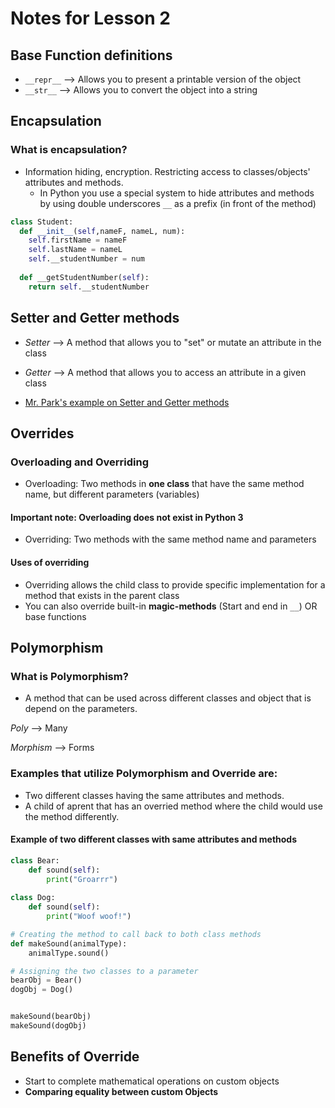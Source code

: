 # Notes for Lesson 2
## Base Function definitions
* ```__repr__``` --> Allows you to present a printable version of the object
* ```__str__``` --> Allows you to convert the object into a string 

## Encapsulation
### What is encapsulation?
* Information hiding, encryption. Restricting access to classes/objects' attributes and methods. 
  * In Python you use a special system to hide attributes and methods by using double underscores ```__``` as a prefix (in front of the method)
  
```python
class Student:
  def __init__(self,nameF, nameL, num):
    self.firstName = nameF
    self.lastName = nameL
    self.__studentNumber = num
  
  def __getStudentNumber(self):
    return self.__studentNumber
```
## Setter and Getter methods 
* *Setter* --> A method that allows you to "set" or mutate an attribute in the class
* *Getter* --> A method that allows you to access an attribute in a given class 

* [Mr. Park's example on Setter and Getter methods](https://replit.com/@mrparkonline/oop-encapsulation#main.py)


## Overrides 
### Overloading and Overriding 

* Overloading: Two methods in **one class** that have the same method name, but different parameters (variables) 
#### Important note: Overloading does not exist in Python 3 
* Overriding: Two methods with the same method name and parameters
#### Uses of overriding
  * Overriding allows the child class to provide specific implementation for a method that exists in the parent class
  * You can also override built-in **magic-methods** (Start and end in ```__```) OR base functions  

## Polymorphism 
### What is Polymorphism?
* A method that can be used across different classes and object that is depend on the parameters. 

_Poly_ --> Many

_Morphism_ --> Forms 
### Examples that utilize Polymorphism and Override are:
* Two different classes having the same attributes and methods.
* A child of aprent that has an overried method where the child would use the method differently. 

#### Example of two different classes with same attributes and methods
```python
class Bear:
    def sound(self):
        print("Groarrr")
 
class Dog:
    def sound(self):
        print("Woof woof!")

# Creating the method to call back to both class methods 
def makeSound(animalType):
    animalType.sound()

# Assigning the two classes to a parameter
bearObj = Bear()    
dogObj = Dog()


makeSound(bearObj)
makeSound(dogObj)
```
## Benefits of Override

* Start to complete mathematical operations on custom objects 
* **Comparing equality between custom Objects**







